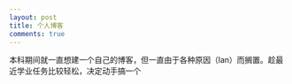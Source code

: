 ```yaml
---
layout: post
title: 个人博客
comments: true
---
```


本科期间就一直想建一个自己的博客，但一直由于各种原因（lan）而搁置。趁最近学业任务比较轻松，决定动手搞一个